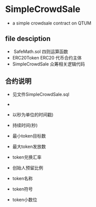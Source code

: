 # SimpleCrowdSale

* a simple crowdsale contract on QTUM


## file desciption

*  SafeMath.sol 四则运算函数
*  ERC20Token ERC20 代币合约主体
*  SimpleCrowdSale 众筹相关逻辑代码


## 合约说明
* 见文件SimpleCrowdSale.sql

* 
* 以秒为单位的时间戳)
* 持续时间(秒)
* 最小token目标数
* 最大token发放数
* token兑换汇率
* 创始人预留比例
* token名称
* token符号
* token小数位
